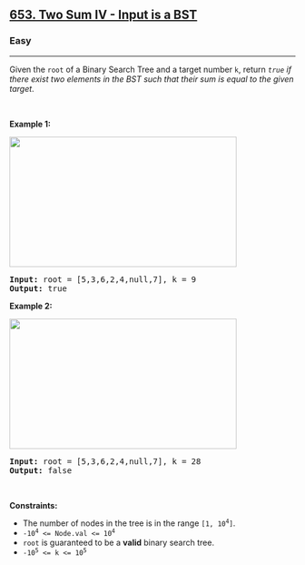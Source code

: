 <h2><a href="https://leetcode.com/problems/two-sum-iv-input-is-a-bst/">653. Two Sum IV - Input is a BST</a></h2><h3>Easy</h3><hr><div style="user-select: auto;"><p style="user-select: auto;">Given the <code style="user-select: auto;">root</code> of a Binary Search Tree and a target number <code style="user-select: auto;">k</code>, return <em style="user-select: auto;"><code style="user-select: auto;">true</code> if there exist two elements in the BST such that their sum is equal to the given target</em>.</p>

<p style="user-select: auto;">&nbsp;</p>
<p style="user-select: auto;"><strong style="user-select: auto;">Example 1:</strong></p>
<img alt="" src="https://assets.leetcode.com/uploads/2020/09/21/sum_tree_1.jpg" style="width: 400px; height: 229px; user-select: auto;">
<pre style="position: relative; user-select: auto;"><strong style="user-select: auto;">Input:</strong> root = [5,3,6,2,4,null,7], k = 9
<strong style="user-select: auto;">Output:</strong> true
<div class="open_grepper_editor" title="Edit &amp; Save To Grepper" style="user-select: auto;"></div></pre>

<p style="user-select: auto;"><strong style="user-select: auto;">Example 2:</strong></p>
<img alt="" src="https://assets.leetcode.com/uploads/2020/09/21/sum_tree_2.jpg" style="width: 400px; height: 229px; user-select: auto;">
<pre style="position: relative; user-select: auto;"><strong style="user-select: auto;">Input:</strong> root = [5,3,6,2,4,null,7], k = 28
<strong style="user-select: auto;">Output:</strong> false
<div class="open_grepper_editor" title="Edit &amp; Save To Grepper" style="user-select: auto;"></div></pre>

<p style="user-select: auto;">&nbsp;</p>
<p style="user-select: auto;"><strong style="user-select: auto;">Constraints:</strong></p>

<ul style="user-select: auto;">
	<li style="user-select: auto;">The number of nodes in the tree is in the range <code style="user-select: auto;">[1, 10<sup style="user-select: auto;">4</sup>]</code>.</li>
	<li style="user-select: auto;"><code style="user-select: auto;">-10<sup style="user-select: auto;">4</sup>&nbsp;&lt;= Node.val &lt;= 10<sup style="user-select: auto;">4</sup></code></li>
	<li style="user-select: auto;"><code style="user-select: auto;">root</code> is guaranteed to be a <strong style="user-select: auto;">valid</strong> binary search tree.</li>
	<li style="user-select: auto;"><code style="user-select: auto;">-10<sup style="user-select: auto;">5</sup>&nbsp;&lt;= k &lt;= 10<sup style="user-select: auto;">5</sup></code></li>
</ul>
</div>